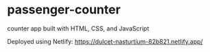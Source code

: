 # passenger-counter
counter app built with HTML, CSS, and JavaScript

Deployed using Netlify:
https://dulcet-nasturtium-82b821.netlify.app/
